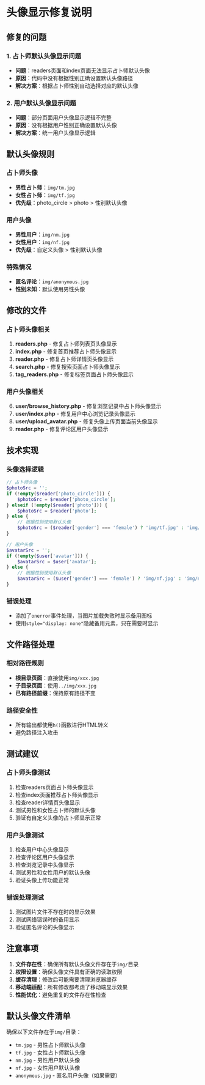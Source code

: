 # 头像显示修复说明

## 修复的问题

### 1. 占卜师默认头像显示问题
- **问题**：readers页面和index页面无法显示占卜师默认头像
- **原因**：代码中没有根据性别正确设置默认头像路径
- **解决方案**：根据占卜师性别自动选择对应的默认头像

### 2. 用户默认头像显示问题
- **问题**：部分页面用户头像显示逻辑不完整
- **原因**：没有根据用户性别正确设置默认头像
- **解决方案**：统一用户头像显示逻辑

## 默认头像规则

### 占卜师头像
- **男性占卜师**：`img/tm.jpg`
- **女性占卜师**：`img/tf.jpg`
- **优先级**：photo_circle > photo > 性别默认头像

### 用户头像
- **男性用户**：`img/nm.jpg`
- **女性用户**：`img/nf.jpg`
- **优先级**：自定义头像 > 性别默认头像

### 特殊情况
- **匿名评论**：`img/anonymous.jpg`
- **性别未知**：默认使用男性头像

## 修改的文件

### 占卜师头像相关
1. **readers.php** - 修复占卜师列表页头像显示
2. **index.php** - 修复首页推荐占卜师头像显示
3. **reader.php** - 修复占卜师详情页头像显示
4. **search.php** - 修复搜索页面占卜师头像显示
5. **tag_readers.php** - 修复标签页面占卜师头像显示

### 用户头像相关
6. **user/browse_history.php** - 修复浏览记录中占卜师头像显示
7. **user/index.php** - 修复用户中心浏览记录头像显示
8. **user/upload_avatar.php** - 修复头像上传页面当前头像显示
9. **reader.php** - 修复评论区用户头像显示

## 技术实现

### 头像选择逻辑
```php
// 占卜师头像
$photoSrc = '';
if (!empty($reader['photo_circle'])) {
    $photoSrc = $reader['photo_circle'];
} elseif (!empty($reader['photo'])) {
    $photoSrc = $reader['photo'];
} else {
    // 根据性别使用默认头像
    $photoSrc = ($reader['gender'] === 'female') ? 'img/tf.jpg' : 'img/tm.jpg';
}

// 用户头像
$avatarSrc = '';
if (!empty($user['avatar'])) {
    $avatarSrc = $user['avatar'];
} else {
    // 根据性别使用默认头像
    $avatarSrc = ($user['gender'] === 'female') ? 'img/nf.jpg' : 'img/nm.jpg';
}
```

### 错误处理
- 添加了`onerror`事件处理，当图片加载失败时显示备用图标
- 使用`style="display: none"`隐藏备用元素，只在需要时显示

## 文件路径处理

### 相对路径规则
- **根目录页面**：直接使用`img/xxx.jpg`
- **子目录页面**：使用`../img/xxx.jpg`
- **已有路径前缀**：保持原有路径不变

### 路径安全性
- 所有输出都使用`h()`函数进行HTML转义
- 避免路径注入攻击

## 测试建议

### 占卜师头像测试
1. 检查readers页面占卜师头像显示
2. 检查index页面推荐占卜师头像显示
3. 检查reader详情页头像显示
4. 测试男性和女性占卜师的默认头像
5. 验证有自定义头像的占卜师显示正常

### 用户头像测试
1. 检查用户中心头像显示
2. 检查评论区用户头像显示
3. 检查浏览记录中头像显示
4. 测试男性和女性用户的默认头像
5. 验证头像上传功能正常

### 错误处理测试
1. 测试图片文件不存在时的显示效果
2. 测试网络错误时的备用显示
3. 验证匿名评论的头像显示

## 注意事项

1. **文件存在性**：确保所有默认头像文件存在于`img/`目录
2. **权限设置**：确保头像文件具有正确的读取权限
3. **缓存清理**：修改后可能需要清理浏览器缓存
4. **移动端适配**：所有修改都考虑了移动端显示效果
5. **性能优化**：避免重复的文件存在性检查

## 默认头像文件清单

确保以下文件存在于`img/`目录：
- `tm.jpg` - 男性占卜师默认头像
- `tf.jpg` - 女性占卜师默认头像  
- `nm.jpg` - 男性用户默认头像
- `nf.jpg` - 女性用户默认头像
- `anonymous.jpg` - 匿名用户头像（如果需要）
